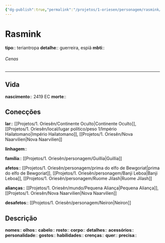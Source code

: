 ```yaml
---
{"dg-publish":true,"permalink":"/projetos/1-oriesen/personagem/rasmink/","dgHomeLink":true,"dgPassFrontmatter":false}
---
```



# Rasmink
**tipo**:: teriantropa
**detalhe**:: guerreira, espiã
**mbti**:: 


###### Cenas



---
## Vida
**nascimento**:: 2419 EC
**morte**:: 


## Conecções
**lar**:: [[Projetos/1. Oriesên/Continente Oculto|Continente Oculto]], [[Projetos/1. Oriesên/local/lugar político/peso 1/Império Hailatomano|Império Hailatomano]], [[Projetos/1. Oriesên/Nova Naarvilien|Nova Naarvilien]]

**linhagem**:: 

**família**:: [[Projetos/1. Oriesên/personagem/Guillia|Guillia]]

**afetos**:: [[Projetos/1. Oriesên/personagem/prima do elfo de Bewgoriat|prima do elfo de Bewgoriat]], [[Projetos/1. Oriesên/personagem/Banji Leboa|Banji Leboa]], [[Projetos/1. Oriesên/personagem/Ruome Jilash|Ruome Jilash]]

**alianças**:: [[Projetos/1. Oriesên/mundo/Pequena Aliança|Pequena Aliança]], [[Projetos/1. Oriesên/Nova Naarvilien|Nova Naarvilien]]

**desafetos**:: [[Projetos/1. Oriesên/personagem/Neiron|Neiron]]


## Descrição
**nomes**:: 
**olhos**:: 
**cabelo**:: 
**rosto**:: 
**corpo**:: 
**detalhes**:: 
**acessórios**:: 
**personalidade**:: 
**gostos**:: 
**habilidades**:: 
**crenças**:: 
**quer**:: 
**precisa**:: 
